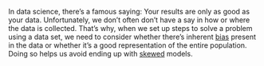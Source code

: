 In data science, there’s a famous saying: Your results are only as good as your data. Unfortunately, we don’t often don’t have a say in how or where the data is collected. That’s why, when we set up steps to solve a problem using a data set, we need to consider whether there’s inherent [bias](https://builtin.com/data-science/bias-variance-tradeoff) present in the data or whether it’s a good representation of the entire population. Doing so helps us avoid ending up with [skewed](https://builtin.com/data-science/skewed-data) models.